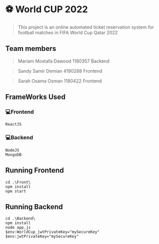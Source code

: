 # **⚽ World CUP 2022**

> This project is an online automated ticket reservation system for football matches in FIFA World Cup Qatar 2022

## Team members

> Mariam Mostafa Dawood 1180357 Backend

> Sandy Samir Demian 4190288 Frontend

> Sarah Osama Osman 1180422 Frontend

## FrameWorks Used

### 💻Frontend

    ReactJS

### 💻Backend

    NodeJS
    MongoDB

## Running Frontend

    cd .\Front\
    npm install
    npm start

## Running Backend

    cd .\Backend\
    npm install
    node app.js
    $env:WorldCup_jwtPrivateKey="mySecureKey"
    $env:jwtPrivateKey="mySecureKey"

